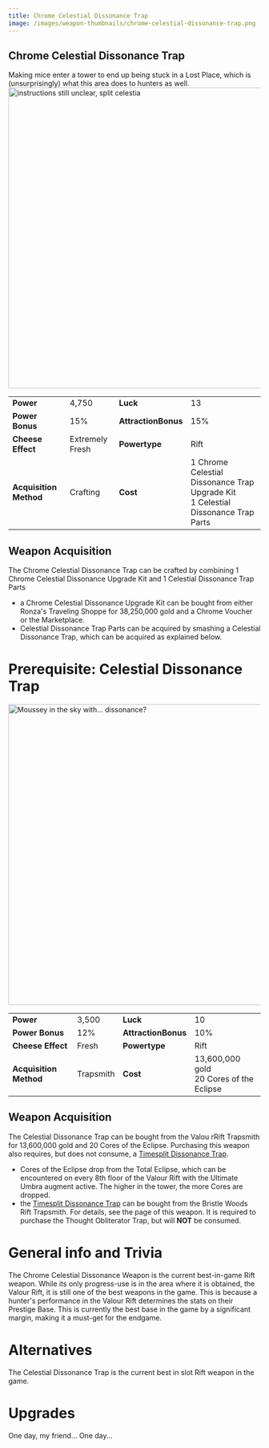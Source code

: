 ```yaml
---
title: Chrome Celestial Dissonance Trap
image: /images/weapon-thumbnails/chrome-celestial-dissonance-trap.png
---
```


## Chrome Celestial Dissonance Trap

Making mice enter a tower to end up being stuck in a Lost Place, which is (unsurprisingly) what this area does to hunters as well.
<img src="/assets/images/weapons/ccdt.png" alt="instructions still unclear, split celestia" width="600">

|                        |                 |                     |                                                                                       |
| ---------------------- | --------------- | ------------------- | ------------------------------------------------------------------------------------- |
| **Power**              | 4,750           | **Luck**            | 13                                                                                    |
| **Power Bonus**        | 15%             | **AttractionBonus** | 15%                                                                                   |
| **Cheese Effect**      | Extremely Fresh | **Powertype**       | Rift                                                                                  |
| **Acquisition Method** | Crafting        | **Cost**            | 1 Chrome Celestial Dissonance Trap Upgrade Kit <br> 1 Celestial Dissonance Trap Parts |

## Weapon Acquisition

The Chrome Celestial Dissonance Trap can be crafted by combining 1 Chrome Celestial Dissonance Upgrade Kit and 1 Celestial Dissonance Trap Parts

- a Chrome Celestial Dissonance Upgrade Kit can be bought from either Ronza's Traveling Shoppe for 38,250,000 gold and a Chrome Voucher or the Marketplace.
- Celestial Dissonance Trap Parts can be acquired by smashing a Celestial Dissonance Trap, which can be acquired as explained below.

# Prerequisite: Celestial Dissonance Trap

<img src="/assets/images/weapons/cdt.png" alt="Moussey in the sky with... dissonance?" width="600">

|                        |           |                     |                                              |
| ---------------------- | --------- | ------------------- | -------------------------------------------- |
| **Power**              | 3,500     | **Luck**            | 10                                           |
| **Power Bonus**        | 12%       | **AttractionBonus** | 10%                                          |
| **Cheese Effect**      | Fresh     | **Powertype**       | Rift                                         |
| **Acquisition Method** | Trapsmith | **Cost**            | 13,600,000 gold <br> 20 Cores of the Eclipse |

## Weapon Acquisition

The Celestial Dissonance Trap can be bought from the Valou rRift Trapsmith for 13,600,000 gold and 20 Cores of the Eclipse. Purchasing this weapon also requires, but does not consume, a [ Timesplit Dissonance Trap](/weapons/rift/tdt).

- Cores of the Eclipse drop from the Total Eclipse, which can be encountered on every 8th floor of the Valour Rift with the Ultimate Umbra augment active. The higher in the tower, the more Cores are dropped.
- the [ Timesplit Dissonance Trap](/weapons/rift/tdt) can be bought from the Bristle Woods Rift Trapsmith. For details, see the page of this weapon. It is required to purchase the Thought Obliterator Trap, but will **NOT** be consumed.

# General info and Trivia

The Chrome Celestial Dissonance Weapon is the current best-in-game Rift weapon. While its only progress-use is in the area where it is obtained, the Valour Rift, it is still one of the best weapons in the game. This is because a hunter's performance in the Valour Rift determines the stats on their Prestige Base. This is currently the best base in the game by a significant margin, making it a must-get for the endgame.

# Alternatives

The Celestial Dissonance Trap is the current best in slot Rift weapon in the game.

# Upgrades

One day, my friend...
One day...
